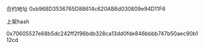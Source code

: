 合约地址 0xb968D3536765D88614c620AB6d030809e94D11F6


上架hash

0x70605527e68b5dc242ff2f96bdb328ca13dd0fde846bbbb747b50aec90b112cd